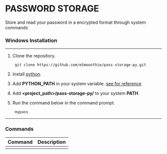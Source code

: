# PASSWORD STORAGE

Store and read your password in a encrypted format through system commands

### Windows Installation
***
1. Clone the repository.

        git clone https://github.com/eSmooothie/pass-storage-py.git

2. Install [python](https://www.python.org/downloads/).
3. Add __PYTHON_PATH__ in your system variable. [see for reference](https://stackoverflow.com/questions/3701646/how-to-add-to-the-pythonpath-in-windows-so-it-finds-my-modules-packages) 

4. Add __**\<project_path\>/pass-storage-py/**__ to your system __**PATH**__.
5. Run the command below in the command prompt.

        mypass
***

### Commands

<table style='width:100%;'>
        <thead>
                <tr>
                        <th>Command</th>
                        <th>Description</th>
                </tr>
        </thead>
        <tbody>
                <tr>
                        <td></td>
                        <td></td>
                </tr>
        </tbody>
</table>
